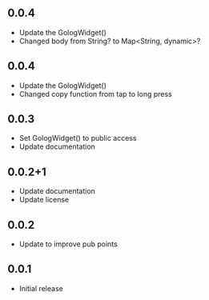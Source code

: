 ## 0.0.4

* Update the GologWidget()
* Changed body from String? to Map<String, dynamic>?

## 0.0.4

* Update the GologWidget()
* Changed copy function from tap to long press

## 0.0.3

* Set GologWidget() to public access
* Update documentation

## 0.0.2+1

* Update documentation
* Update license

## 0.0.2

* Update to improve pub points

## 0.0.1

* Initial release
